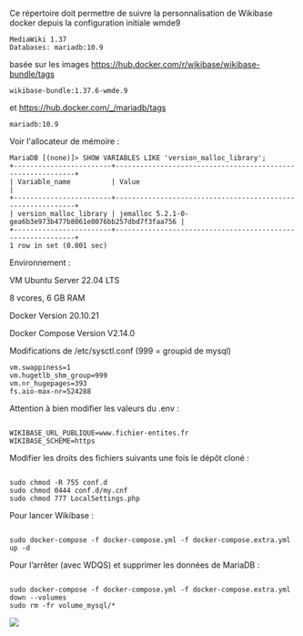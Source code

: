 <p>Ce répertoire doit permettre de suivre la personnalisation de Wikibase docker depuis la configuration initiale wmde9 </p>
<pre><code>MediaWiki 1.37 
Databases: mariadb:10.9
</code></pre>

<p>basée sur les images <a href="https://hub.docker.com/r/wikibase/wikibase-bundle/tags" title="Docker Hub">https://hub.docker.com/r/wikibase/wikibase-bundle/tags</a></p>
<pre><code>wikibase-bundle:1.37.6-wmde.9
</code></pre>

<p>et <a href="https://hub.docker.com/_/mariadb/tags" title="mariadb">https://hub.docker.com/_/mariadb/tags</a></p>
<pre><code>mariadb:10.9
</code></pre>

<p>Voir l'allocateur de mémoire :</p>
<pre><code>MariaDB [(none)]&gt; SHOW VARIABLES LIKE 'version_malloc_library';
+------------------------+------------------------------------------------------------+
| Variable_name          | Value                                                      |
+------------------------+------------------------------------------------------------+
| version_malloc_library | jemalloc 5.2.1-0-gea6b3e973b477b8061e0076bb257dbd7f3faa756 |
+------------------------+------------------------------------------------------------+
1 row in set (0.001 sec)
</code></pre>

Environnement : 

VM Ubuntu Server 22.04 LTS
 
8 vcores, 6 GB RAM

Docker Version 20.10.21

Docker Compose Version V2.14.0

Modifications de /etc/sysctl.conf (999 = groupid de mysql)

    vm.swappiness=1
	vm.hugetlb_shm_group=999
	vm.nr_hugepages=393
	fs.aio-max-nr=524288


Attention à bien modifier les valeurs du .env :  
<pre><code>
WIKIBASE_URL_PUBLIQUE=www.fichier-entites.fr  
WIKIBASE_SCHEME=https
</code></pre>

Modifier les droits des fichiers suivants une fois le dépôt cloné : 
<pre><code>
sudo chmod -R 755 conf.d
sudo chmod 0444 conf.d/my.cnf  
sudo chmod 777 LocalSettings.php 
</code></pre>

Pour lancer Wikibase :
<pre><code>
sudo docker-compose -f docker-compose.yml -f docker-compose.extra.yml up -d  
</code></pre>

Pour l’arrêter (avec WDQS) et supprimer les données de MariaDB :  
<pre><code>
sudo docker-compose -f docker-compose.yml -f docker-compose.extra.yml down --volumes    
sudo rm -fr volume_mysql/*  
</code></pre>

[![](https://docs.google.com/drawings/d/e/2PACX-1vTMQu7OBaHg4f860AuCXSrhflxtFj5QXPD6nHWosEYLcVyILpyDS3hMcXZZgXWPj2z7gAutHRUHWz2n/pub?w=859&h=554)](https://docs.google.com/drawings/d/13AarshJKrtwH6Os5OPT__RXS_cfp4SKtkzeWBlA6nhY/edit?usp=sharing)


